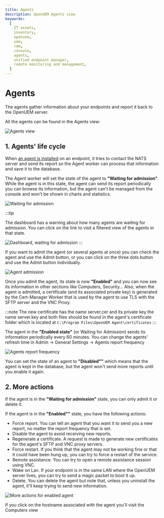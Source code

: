 ```yaml
---
title: Agents
description: OpenUEM Agents view
keywords:
  [
    IT assets,
    inventory,
    openuem,
    uem,
    rmm,
    console,
    agents,
    unified endpoint manager,
    remote monitoring and management,
  ]
---
```


# Agents

The agents gather information about your endpoints and report it back to the OpenUEM server.

All the agents can be found in the Agents view:

![Agents view](/img/console/agents_list.png)

## 1. Agents' life cycle

When [an agent is installed](/docs/Installation/Agent/windows) on an endpoint, it tries to contact the NATS server and send its report so the Agent worker can process that information and save it to the database.

The Agent worker will set the state of the agent to **"Waiting for admission"**. While the agent is in this state, the agent can send its report periodically you can browse its information, but the agent can't be managed from the console and won't be shown in charts and statistics.

![Waiting for admission](/img/console/waiting_for_admission.png)

:::tip

The dashboard has a warning about how many agents are waiting for admission. You can click on the link to visit a filtered view of the agents in that state.

![Dashboard, waiting for admission](/img/console/dashboard_waiting_for_admission.png)
:::

If you want to admit the agent (or several agents at once) you can check the agent and use the Admit button, or you can click on the three dots button and use the Admit button individually.

![Agent admission](/img/console/agent_admission.png)

Once you admit the agent, its state is now **"Enabled"** and you can now see its information in other sections like Computers, Security... Also, when the agent is admitted, a certificate (and its associated private key) is generated by the Cert-Manager Worker that is used by the agent to use TLS with the SFTP server and the VNC Proxy.

:::note
The new certificate has the name server.cer and its private key the name server.key and both files should be found in the agent's certificate folder which is located at `C:\Program Files\OpenUEM Agent\certificates`
:::

The agent in the **"Enabled state"** (or Waiting for Admission) sends its information periodically every 60 minutes. You can change the agents' refresh time in Admin -> General Settings -> Agents report frequency

![Agents report frequency](/img/console/report_frequency.png)

You can set the state of an agent to **"Disabled""** which means that the agent is kept in the database, but the agent won't send more reports until you enable it again.

## 2. More actions

If the agent is in the **"Waiting for admission"** state, you can only admit it or delete it.

If the agent is in the **"Enabled""** state, you have the following actions:

- Force report. You can tell an agent that you want it to send you a new report, no matter the report frequency that is set.
- Disable the agent to avoid receiving new reports.
- Regenerate a certificate. A request is made to generate new certificates for the agent's SFTP and VNC proxy servers.
- Force restart. If you think that the agent may not be working fine or that it could have been hung up, you can try to force a restart of the service.
- Remote assistance. You can try to open a remote assistance session using VNC.
- Wake on Lan. If your endpoint is in the same LAN where the OpenUEM server lives, you can try to send a magic packet to boot it up.
- Delete. You can delete the agent but note that, unless you uninstall the agent, it'll keep trying to send new information.

![More actions for enabled agent](/img/console/more_actions_enabled_agent.png)

If you click on the hostname associated with the agent you'll visit the Computers view
